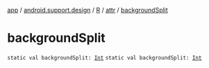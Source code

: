 [app](../../../index.md) / [android.support.design](../../index.md) / [R](../index.md) / [attr](index.md) / [backgroundSplit](.)

# backgroundSplit

`static val backgroundSplit: `[`Int`](https://kotlinlang.org/api/latest/jvm/stdlib/kotlin/-int/index.html)
`static val backgroundSplit: `[`Int`](https://kotlinlang.org/api/latest/jvm/stdlib/kotlin/-int/index.html)